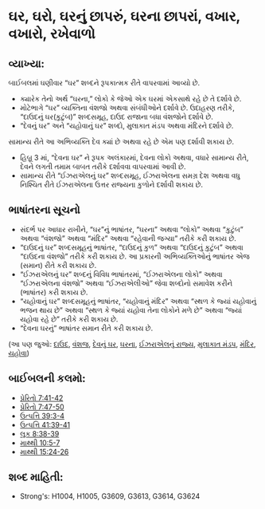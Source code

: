 # ઘર, ઘરો, ઘરનું છાપરું, ઘરના છાપરાં, વખાર, વખારો, રખેવાળો

## વ્યાખ્યા: 

બાઈબલમાં ઘણીવાર “ઘર” શબ્દને રૂપકાત્મક રીતે વાપરવામાં આવ્યો છે.

* ક્યારેક તેનો અર્થ “ઘરના,” લોકો કે જેઓ એક ઘરમાં એકસાથે રહે છે તે દર્શાવે છે.
* મોટેભાગે “ઘર” વ્યક્તિના વંશજો અથવા સંબંધીઓને દર્શાવે છે. ઉદાહરણ તરીકે, “દાઉદનું ઘર(કુટુંબ)” શબ્દસમૂહ, દાઉદ રાજાના બધા વંશજોને દર્શાવે છે.
* “દેવનું ઘર” અને “યહોવાનું ઘર” શબ્દો, મુલાકાત મંડપ અથવા મંદિરને દર્શાવે છે.

સામાન્ય રીતે આ અભિવ્યક્તિ દેવ ક્યાં છે અથવા રહે છે એમ પણ દર્શાવી શકાય છે.

* હિબ્રૂ 3 માં, “દેવના ઘર” ને રૂપક અલંકારમાં, દેવના લોકો અથવા, વધારે સામાન્ય રીતે, દેવને લગતી તમામ બાબત તરીકે દર્શાવવા વાપરવામાં આવી છે.
* સામાન્ય રીતે “ઈઝરાએલનું ઘર” શબ્દસમૂહ, ઈઝરાએલના સમગ્ર દેશ અથવા વધુ નિશ્ચિત રીતે ઈઝરાએલના ઉત્તર રાજ્યના કુળોને દર્શાવી શકાય છે.

## ભાષાંતરના સૂચનો 

* સંદર્ભ પર આધાર રાખીને, “ઘર”નું ભાષાંતર, “ઘરના” અથવા “લોકો” અથવા “કુટુંબ” અથવા “વંશજો” અથવા “મંદિર” અથવા “રહેવાની જગ્યા” તરીકે કરી શકાય છે.
* “દાઉદનું ઘર” શબ્દસમૂહનું ભાષાંતર, “દાઉદનું કુળ” અથવા “દાઉદનું કુટુંબ” અથવા “દાઉદના વંશજો” તરીકે કરી શકાય છે. આ પ્રકારની અભિવ્યક્તિઓનું ભાષાંતર એજ (સમાન) રીતે કરી શકાય છે.
* “ઈઝરાએલનું ઘર” શબ્દનું વિવિધ ભાષાંતરમાં, “ઈઝરાએલના લોકો” અથવા “ઈઝરાએલના વંશજો” અથવા “ઈઝરાએલીઓ” જેવા શબ્દોનો સમાવેશ કરીને (ભાષાંતર) કરી શકાય છે.
* “યહોવાનું ઘર” શબ્દસમૂહનું ભાષાંતર, “યહોવાનું મંદિર” અથવા “સ્થળ કે જ્યાં યહોવાનું ભજન થાય છે” અથવા “સ્થળ કે જ્યાં યહોવા તેના લોકોને મળે છે” અથવા “જ્યાં યહોવા રહે છે” તરીકે કરી શકાય છે.
* “દેવના ઘરનું” ભાષાંતર સમાન રીતે કરી શકાય છે.

(આ પણ જુઓ: [દાઉદ](../names/david.md), [વંશજ](../other/descendant.md), [દેવનું ઘર](../kt/houseofgod.md), [ઘરના](../other/household.md), [ઈઝરાએલનું રાજ્ય](../names/kingdomofisrael.md), [મુલાકાત મંડપ](../kt/tabernacle.md), [મંદિર](../kt/temple.md), [યહોવા](../kt/yahweh.md))

## બાઈબલની કલમો: 

* [પ્રેરિતો 7:41-42](rc://gu/tn/help/act/07/41)
* [પ્રેરિતો 7:47-50](rc://gu/tn/help/act/07/47)
* [ઉત્પત્તિ 39:3-4](rc://gu/tn/help/gen/39/03)
* [ઉત્પત્તિ 41:39-41](rc://gu/tn/help/gen/41/39)
* [લૂક 8:38-39](rc://gu/tn/help/luk/08/38)
* [માથ્થી 10:5-7](rc://gu/tn/help/mat/10/05)
* [માથ્થી 15:24-26](rc://gu/tn/help/mat/15/24)

## શબ્દ માહિતી: 

* Strong's: H1004, H1005, G3609, G3613, G3614, G3624
